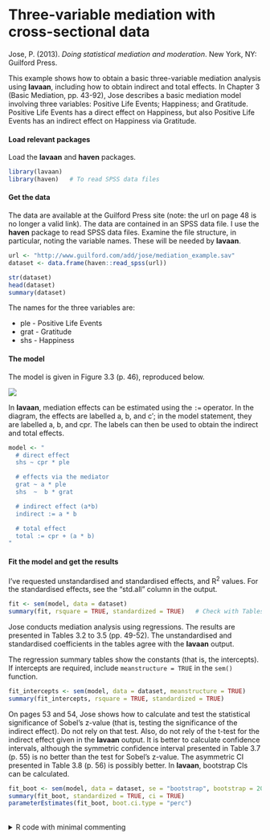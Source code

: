# Three-variable mediation with cross-sectional data


Jose, P. (2013). *Doing statistical mediation and moderation*. New York,
NY: Guilford Press.

This example shows how to obtain a basic three-variable mediation
analysis using **lavaan**, including how to obtain indirect and total
effects. In Chapter 3 (Basic Mediation, pp. 43-92), Jose describes a
basic mediation model involving three variables: Positive Life Events;
Happiness; and Gratitude. Positive Life Events has a direct effect on
Happiness, but also Positive Life Events has an indirect effect on
Happiness via Gratitude.

#### Load relevant packages

Load the **lavaan** and **haven** packages.

``` r
library(lavaan)
library(haven)   # To read SPSS data files
```

#### Get the data

The data are available at the Guilford Press site (note: the url on page
48 is no longer a valid link). The data are contained in an SPSS data
file. I use the **haven** package to read SPSS data files. Examine the
file structure, in particular, noting the variable names. These will be
needed by **lavaan**.

``` r
url <- "http://www.guilford.com/add/jose/mediation_example.sav"
dataset <- data.frame(haven::read_spss(url))

str(dataset)
head(dataset)
summary(dataset)
```

The names for the three variables are:

- ple - Positive Life Events
- grat - Gratitude
- shs - Happiness

#### The model

The model is given in Figure 3.3 (p. 46), reproduced below.

<img src="../../images/Jose_2013/Jose_2013.svg"
data-fig-align="center" />

In **lavaan**, mediation effects can be estimated using the `:=`
operator. In the diagram, the effects are labelled a, b, and c$'$; in
the model statement, they are labelled a, b, and cpr. The labels can
then be used to obtain the indirect and total effects.

``` r
model <- "
  # direct effect
  shs ~ cpr * ple

  # effects via the mediator
  grat ~ a * ple
  shs  ~  b * grat

  # indirect effect (a*b)
  indirect := a * b

  # total effect
  total := cpr + (a * b) 
"
```

#### Fit the model and get the results

I’ve requested unstandardised and standardised effects, and
R<sup>2</sup> values. For the standardised effects, see the “std.all”
column in the output.

``` r
fit <- sem(model, data = dataset)
summary(fit, rsquare = TRUE, standardized = TRUE)   # Check with Tables 3.2-3.5
```

Jose conducts mediation analysis using regressions. The results are
presented in Tables 3.2 to 3.5 (pp. 49-52). The unstandardised and
standardised coefficients in the tables agree with the **lavaan**
output.

The regression summary tables show the constants (that is, the
intercepts). If intercepts are required, include `meanstructure = TRUE`
in the `sem()` function.

``` r
fit_intercepts <- sem(model, data = dataset, meanstructure = TRUE)
summary(fit_intercepts, rsquare = TRUE, standardized = TRUE)
```

On pages 53 and 54, Jose shows how to calculate and test the statistical
significance of Sobel’s z-value (that is, testing the significance of
the indirect effect). Do not rely on that test. Also, do not rely of the
t-test for the indirect effect given in the **lavaan** output. It is
better to calculate confidence intervals, although the symmetric
confidence interval presented in Table 3.7 (p. 55) is no better than the
test for Sobel’s z-value. The asymmetric CI presented in Table 3.8
(p. 56) is possibly better. In **lavaan**, bootstrap CIs can be
calculated.

``` r
fit_boot <- sem(model, data = dataset, se = "bootstrap", bootstrap = 2000)
summary(fit_boot, standardized = TRUE, ci = TRUE)
parameterEstimates(fit_boot, boot.ci.type = "perc")
```

<br />

<details class="code-fold">
<summary>R code with minimal commenting</summary>

``` r
## Chapter 3 (Basic Mediation, pp. 43-92) in:
##   Jose, P. (2013). Doing statistical mediation and moderation.
##   New York, NY: Guilford Press.

## Load packages
library(lavaan)
library(haven)   # To read SPSS data files

## Get the data from Guilford Press web site
url <- "http://www.guilford.com/add/jose/mediation_example.sav"
dataset <- data.frame(haven::read_spss(url))

str(dataset)
head(dataset)
summary(dataset)

## The model from Figure 3.3
model <- "
  # direct effect
  shs ~ cpr * ple

  # effects via the mediator
  grat ~ a * ple
  shs  ~  b * grat

  # indirect effect (a*b)
  indirect := a * b

  # total effect
  total := cpr + (a * b)
"

## Fit the model and get the summary
fit <- sem(model, data = dataset)
summary(fit, rsquare = TRUE, standardized = TRUE)   # Check with Tables 3.2-3.5

## To get intercepts
fit_intercepts <- sem(model, data = dataset, meanstructure = TRUE)
summary(fit_intercepts, rsquare = TRUE, standardized = TRUE)

## To get bootstrap CIs
fit_boot <- sem(model, data = dataset, se = "bootstrap", bootstrap = 2000)
summary(fit_boot, standardized = TRUE, ci = TRUE)
parameterEstimates(fit_boot, boot.ci.type = "perc")
```

</details>
